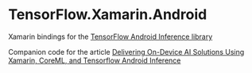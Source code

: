 # TensorFlow.Xamarin.Android

Xamarin bindings for the [TensorFlow Android Inference library](https://github.com/tensorflow/tensorflow/tree/master/tensorflow/contrib/android) 

Companion code for the article [Delivering On-Device AI Solutions Using Xamarin, CoreML, and Tensorflow Android Inference](tk) 
